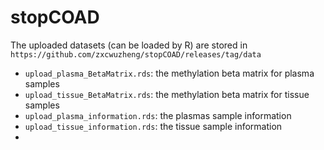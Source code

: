# stopCOAD
The uploaded datasets (can be loaded by R) are stored in `https://github.com/zxcwuzheng/stopCOAD/releases/tag/data`
- `upload_plasma_BetaMatrix.rds`: the methylation beta matrix for plasma samples
- `upload_tissue_BetaMatrix.rds`: the methylation beta matrix for tissue samples
- `upload_plasma_information.rds`: the plasmas sample information
- `upload_tissue_information.rds`: the tissue sample information
- 

